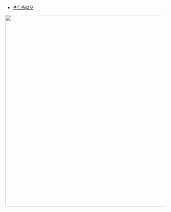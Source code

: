 + [포트폴리오](https://www.notion.so/fe2b005c9d914b8c88fabf18168c5175?pvs=4)


<a href="https://github.com/devxb/gitanimals">
<img
  src="https://render.gitanimals.org/farms/wnsgur1"
  width="1200"
  height="600"
/>
</a>
